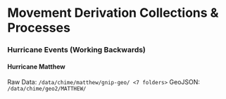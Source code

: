 # Movement Derivation Collections & Processes

### Hurricane Events (Working Backwards)

#### Hurricane Matthew
Raw Data: `/data/chime/matthew/gnip-geo/ <7 folders>`
GeoJSON: `/data/chime/geo2/MATTHEW/`


